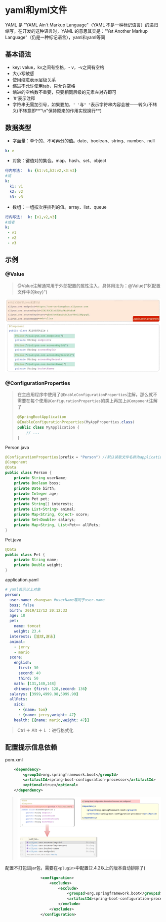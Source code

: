 # yaml和yml文件

YAML 是 "YAML Ain't Markup Language"（YAML 不是一种标记语言）的递归缩写。在开发的这种语言时，YAML 的意思其实是："Yet Another Markup Language"（仍是一种标记语言），yaml和yaml等同

## 基本语法

- key: value，kv之间有空格，- v，-v之间有空格
- 大小写敏感
- 使用缩进表示层级关系
- 缩进不允许使用tab，只允许空格
- 缩进的空格数不重要，只要相同层级的元素左对齐即可
- '#'表示注释
- 字符串无需加引号，如果要加，`' '`与`" "`表示字符串内容会被——转义/不转义(不转意即**"\n"保持原来的作用实现换行**)

## 数据类型

- 字面量：单个的、不可再分的值。date、boolean、string、number、null

```yaml
k: v
```

- 对象：键值对的集合。map、hash、set、object

```yaml
行内写法：  k: {k1:v1,k2:v2,k3:v3}
#或
k: 
  k1: v1
  k2: v2
  k3: v3
```

- 数组：一组按次序排列的值。array、list、queue

```yaml
行内写法：  k: [v1,v2,v3]
#或者
k:
 - v1
 - v2
 - v3
```

## 示例

### @Value

> @Value注解通常用于外部配置的属性注入，具体用法为：@Value("${配置文件中的key}")

<img src="img/yaml和yml文件/image-20230817091630948.png" alt="image-20230817091630948" style="zoom: 50%;" />

### @ConfigurationProperties

> 在主应用程序中使用了`@EnableConfigurationProperties`注解，那么就不需要在每个使用`@ConfigurationProperties`的类上再加上`@Component`注解了
>
> ```java
> @SpringBootApplication
> @EnableConfigurationProperties(MyAppProperties.class)
> public class MyApplication {
>     // ...
> }

Person.java

```java
@ConfigurationProperties(prefix = "Person") //默认读取文件名称为application的properties和yaml文件，可通过"."实现层级，驼峰需要修改为"-"
@Component
@Data
public class Person {
	private String userName;
	private Boolean boss;
	private Date birth;
	private Integer age;
	private Pet pet;
	private String[] interests;
	private List<String> animal;
	private Map<String, Object> score;
	private Set<Double> salarys;
	private Map<String, List<Pet>> allPets;
}
```

Pet.java

```java
@Data
public class Pet {
	private String name;
	private Double weight;
}
```

application.yaml

```yaml
# yaml表示以上对象
person:
  user-name: zhangsan #userName等同于user-name
  boss: false
  birth: 2019/12/12 20:12:33
  age: 18
  pet: 
    name: tomcat
    weight: 23.4
  interests: [篮球,游泳]
  animal: 
    - jerry
    - mario
  score:
    english: 
      first: 30
      second: 40
      third: 50
    math: [131,140,148]
    chinese: {first: 128,second: 136}
  salarys: [3999,4999.98,5999.99]
  allPets:
    sick:
      - {name: tom}
      - {name: jerry,weight: 47}
    health: [{name: mario,weight: 47}]
```

> Ctrl ＋ Alt ＋ L ：进行格式化

## 配置提示信息依赖

pom.xml

```xml
	<dependency>
        <groupId>org.springframework.boot</groupId>
        <artifactId>spring-boot-configuration-processor</artifactId>
        <optional>true</optional>
	</dependency>
```

> <img src="img/yaml和yml文件/image-20230817100204648.png" alt="image-20230817100204648" style="zoom:50%;" />

配置不打包进jar包，需要在`<plugin>`中配置(2.4.2以上的版本自动排除了)

```xml
                <configuration>
                    <excludes>
                        <exclude>
                            <groupId>org.springframework.boot</groupId>
                            <artifactId>spring-boot-configuration-processor</artifactId>
                        </exclude>
                    </excludes>
				</configuration>
```

